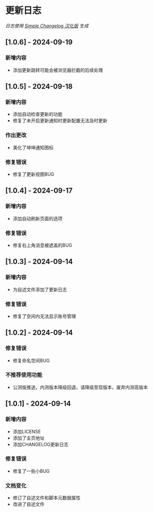 # 更新日志

*日志使用 [Simple Changelog 汉化版](https://github.com/NiButCrazy/simple-changelog-Chinese) 生成*

## [1.0.6] - 2024-09-19
### 新增内容
- 添加更新跳转可能会被浏览器拦截的后续处理


## [1.0.5] - 2024-09-18
### 新增内容
- 添加自动检查更新的功能
- 修复了未开启更新通知时更新配置无法及时更新

### 作出更改
- 美化了坤坤通知图标

### 修复错误
- 修复了更新视图BUG


## [1.0.4] - 2024-09-17
### 新增内容
- 添加自动刷新页面的选项

### 修复错误
- 修复右上角消息被遮盖的BUG


## [1.0.3] - 2024-09-14
### 新增内容
- 为自述文件添加了更新日志

### 修复错误
- 修复了空间内无法显示账号管理


## [1.0.2] - 2024-09-14
### 修复错误
- 修复命名空间BUG

### 不推荐使用功能
- 公测版推送，内测版本降级回退，请降级至现版本，废弃内测高版本


## [1.0.1] - 2024-09-14
### 新增内容
- 添加LICENSE
- 添加了主页地址
- 添加CHANGELOG更新日志

### 修复错误
- 修复了一些小BUG

### 文档变化
- 修订了自述文件和脚本元数据属性
- 改进了自述文件